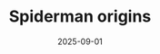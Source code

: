 ---
title: "Spiderman origins"
src: "/photos/mocespider3.webp"
alt: "Araña de campo encontrada en poza."
w: 2560
h: 1440
date: 2025-09-01
category: macro
tags: ["araña"]
featured: true
---